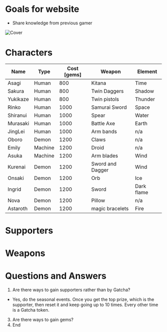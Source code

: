 # Goals for website
- Share knowledge from previous gamer

![Cover](https://external-content.duckduckgo.com/iu/?u=https%3A%2F%2Ftse1.mm.bing.net%2Fth%3Fid%3DOIP.1C2JmUMdAnf9UEs8ZP9RWAHaEn%26pid%3DApi&f=1)

# Characters
| Name | Type | Cost [gems] | Weapon | Element
| --- |--- | --- | --- | --- |
| Asagi | Human | 800 | Kitana | Time
| Sakura | Human | 800 | Twin Daggers | Shadow
| Yukikaze | Human | 800 | Twin pistols | Thunder
| Rinko | Human | 1000 | Samurai Sword | Space
| Shiranui | Human | 1000 | Spear | Water
| Murasaki | Human | 1000 | Battle Axe | Earth
| JingLei | Human | 1000 | Arm bands | n/a
| Oboro | Demon | 1200 | Claws | n/a
| Emily | Machine | 1200 | Droid | n/a
| Asuka | Machine | 1200 | Arm blades | Wind
| Kurenai | Demon | 1200 | Sword and Dagger | Wind
| Onsaki | Demon | 1200 | Orb | Ice
| Ingrid | Demon | 1200 | Sword | Dark flame
| Nova | Demon | 1200 | Pillow | n/a
| Astaroth | Demon | 1200 | magic bracelets | Fire


# Supporters
# Weapons
# Questions and Answers
1. Are there ways to gain supporters rather than by Gatcha?
- Yes, do the seasonal events. Once you get the top prize, which is the supporter, then reset it and keep going up to 10 times. Every other time is a Gatcha token.

3. Are there ways to gain gems?
4. End
